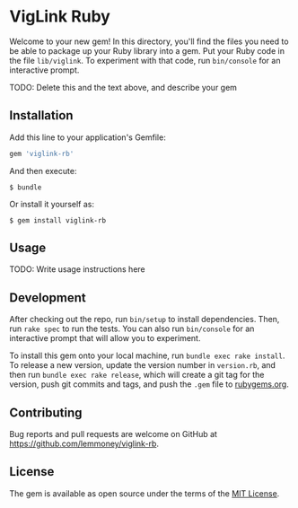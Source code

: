 # VigLink Ruby

Welcome to your new gem! In this directory, you'll find the files you need to be able to package up your Ruby library into a gem. Put your Ruby code in the file `lib/viglink`. To experiment with that code, run `bin/console` for an interactive prompt.

TODO: Delete this and the text above, and describe your gem

## Installation

Add this line to your application's Gemfile:

```ruby
gem 'viglink-rb'
```

And then execute:

    $ bundle

Or install it yourself as:

    $ gem install viglink-rb

## Usage

TODO: Write usage instructions here

## Development

After checking out the repo, run `bin/setup` to install dependencies. Then, run `rake spec` to run the tests. You can also run `bin/console` for an interactive prompt that will allow you to experiment.

To install this gem onto your local machine, run `bundle exec rake install`. To release a new version, update the version number in `version.rb`, and then run `bundle exec rake release`, which will create a git tag for the version, push git commits and tags, and push the `.gem` file to [rubygems.org](https://rubygems.org).

## Contributing

Bug reports and pull requests are welcome on GitHub at https://github.com/lemmoney/viglink-rb.

## License

The gem is available as open source under the terms of the [MIT License](https://opensource.org/licenses/MIT).
